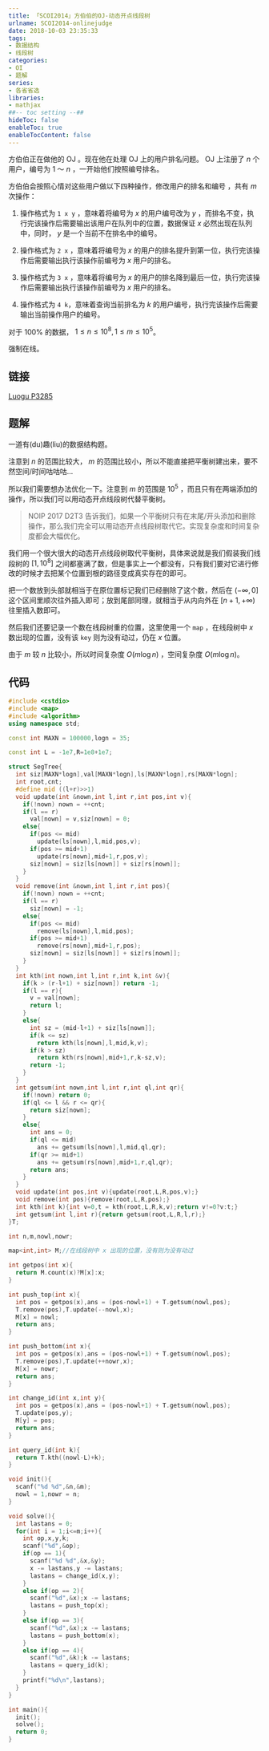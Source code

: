 ```yaml
---
title: 「SCOI2014」方伯伯的OJ-动态开点线段树
urlname: SCOI2014-onlinejudge
date: 2018-10-03 23:35:33
tags:
- 数据结构
- 线段树
categories: 
- OI
- 题解
series:
- 各省省选
libraries:
- mathjax 
##-- toc setting --##
hideToc: false
enableToc: true
enableTocContent: false
---
```


方伯伯正在做他的 OJ 。现在他在处理 OJ 上的用户排名问题。 OJ 上注册了 $n$ 个用户，编号为 $1$ ～ $n$ ，一开始他们按照编号排名。

方伯伯会按照心情对这些用户做以下四种操作，修改用户的排名和编号 ，共有 $m$ 次操作：

1. 操作格式为 `1 x y` ，意味着将编号为 $x$ 的用户编号改为 $y$ ，而排名不变，执行完该操作后需要输出该用户在队列中的位置，数据保证 $x$ 必然出现在队列中，同时， $y$ 是一个当前不在排名中的编号。

2. 操作格式为 `2 x` ，意味着将编号为 $x$ 的用户的排名提升到第一位，执行完该操作后需要输出执行该操作前编号为 $x$ 用户的排名。

3. 操作格式为 `3 x` ，意味着将编号为 $x$ 的用户的排名降到最后一位，执行完该操作后需要输出执行该操作前编号为 $x$ 用户的排名。

4. 操作格式为 `4 k`，意味着查询当前排名为 $k$ 的用户编号，执行完该操作后需要输出当前操作用户的编号。

对于 $100\%$ 的数据， $1 \leq n \leq 10^8,1 \leq m \leq  10^5$。

强制在线。

<!--more-->

## 链接

[Luogu P3285](https://www.luogu.org/problemnew/show/P3285)

## 题解

一道有(du)趣(liu)的数据结构题。

注意到 $n$ 的范围比较大， $m$ 的范围比较小，所以不能直接把平衡树建出来，要不然空间/时间咕咕咕...

所以我们需要想办法优化一下。注意到 $m$ 的范围是 $10^5$ ，而且只有在两端添加的操作，所以我们可以用动态开点线段树代替平衡树。

 > NOIP 2017 D2T3 告诉我们，如果一个平衡树只有在末尾/开头添加和删除操作，那么我们完全可以用动态开点线段树取代它。实现复杂度和时间复杂度都会大幅优化。

我们用一个很大很大的动态开点线段树取代平衡树，具体来说就是我们假装我们线段树的 $[1,10^8]$ 之间都塞满了数，但是事实上一个都没有，只有我们要对它进行修改的时候才去把某个位置到根的路径变成真实存在的即可。

把一个数放到头部就相当于在原位置标记我们已经删除了这个数，然后在 $(- \infty,0]$ 这个区间里顺次往外插入即可；放到尾部同理，就相当于从内向外在 $[n+1,+\infty)$ 往里插入数即可。

然后我们还要记录一个数在线段树重的位置，这里使用一个 `map` ，在线段树中 $x$ 数出现的位置，没有该 `key` 则为没有动过，仍在 $x$ 位置。

由于 $m$ 较 $n$ 比较小，所以时间复杂度 $O(m \log n)$ ，空间复杂度 $O(m \log n)$。

## 代码


```cpp
#include <cstdio>
#include <map>
#include <algorithm>
using namespace std;

const int MAXN = 100000,logn = 35;

const int L = -1e7,R=1e8+1e7;

struct SegTree{
  int siz[MAXN*logn],val[MAXN*logn],ls[MAXN*logn],rs[MAXN*logn];
  int root,cnt;
  #define mid ((l+r)>>1)
  void update(int &nown,int l,int r,int pos,int v){
    if(!nown) nown = ++cnt;
    if(l == r)
      val[nown] = v,siz[nown] = 0;
    else{
      if(pos <= mid)
        update(ls[nown],l,mid,pos,v);
      if(pos >= mid+1)
        update(rs[nown],mid+1,r,pos,v);
      siz[nown] = siz[ls[nown]] + siz[rs[nown]];
    }
  }
  void remove(int &nown,int l,int r,int pos){
    if(!nown) nown = ++cnt;
    if(l == r)
      siz[nown] = -1;
    else{
      if(pos <= mid)
        remove(ls[nown],l,mid,pos);
      if(pos >= mid+1)
        remove(rs[nown],mid+1,r,pos);
      siz[nown] = siz[ls[nown]] + siz[rs[nown]];
    }
  }
  int kth(int nown,int l,int r,int k,int &v){
    if(k > (r-l+1) + siz[nown]) return -1;
    if(l == r){
      v = val[nown];
      return l;
    }
    else{
      int sz = (mid-l+1) + siz[ls[nown]];
      if(k <= sz)
        return kth(ls[nown],l,mid,k,v);
      if(k > sz)
        return kth(rs[nown],mid+1,r,k-sz,v);
      return -1;
    }
  }
  int getsum(int nown,int l,int r,int ql,int qr){
    if(!nown) return 0;
    if(ql <= l && r <= qr){
      return siz[nown];
    }
    else{
      int ans = 0;
      if(ql <= mid)
        ans += getsum(ls[nown],l,mid,ql,qr);
      if(qr >= mid+1)
        ans += getsum(rs[nown],mid+1,r,ql,qr);
      return ans;
    }
  }
  void update(int pos,int v){update(root,L,R,pos,v);}
  void remove(int pos){remove(root,L,R,pos);}
  int kth(int k){int v=0,t = kth(root,L,R,k,v);return v!=0?v:t;}
  int getsum(int l,int r){return getsum(root,L,R,l,r);}
}T;

int n,m,nowl,nowr;

map<int,int> M;//在线段树中 x 出现的位置，没有则为没有动过

int getpos(int x){
  return M.count(x)?M[x]:x;
}

int push_top(int x){
  int pos = getpos(x),ans = (pos-nowl+1) + T.getsum(nowl,pos);
  T.remove(pos),T.update(--nowl,x);
  M[x] = nowl;
  return ans;
}

int push_bottom(int x){
  int pos = getpos(x),ans = (pos-nowl+1) + T.getsum(nowl,pos);
  T.remove(pos),T.update(++nowr,x);
  M[x] = nowr;
  return ans;
}

int change_id(int x,int y){
  int pos = getpos(x),ans = (pos-nowl+1) + T.getsum(nowl,pos);
  T.update(pos,y);
  M[y] = pos;
  return ans;
}

int query_id(int k){
  return T.kth((nowl-L)+k);
}

void init(){
  scanf("%d %d",&n,&m);
  nowl = 1,nowr = n;
}

void solve(){
  int lastans = 0;
  for(int i = 1;i<=m;i++){
    int op,x,y,k;
    scanf("%d",&op);
    if(op == 1){
      scanf("%d %d",&x,&y);
      x -= lastans,y -= lastans;
      lastans = change_id(x,y);
    }
    else if(op == 2){
      scanf("%d",&x);x -= lastans;
      lastans = push_top(x);
    }
    else if(op == 3){
      scanf("%d",&x);x -= lastans;
      lastans = push_bottom(x);
    }
    else if(op == 4){
      scanf("%d",&k);k -= lastans;
      lastans = query_id(k);
    }
    printf("%d\n",lastans);
  }
}

int main(){
  init();
  solve();
  return 0;
}
```


